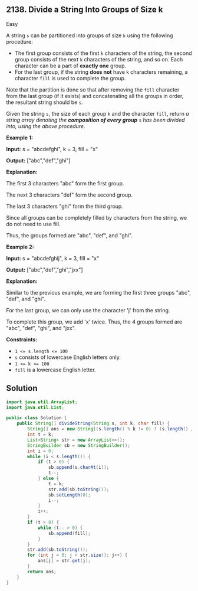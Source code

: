 ## 2138\. Divide a String Into Groups of Size k

Easy

A string `s` can be partitioned into groups of size `k` using the following procedure:

*   The first group consists of the first `k` characters of the string, the second group consists of the next `k` characters of the string, and so on. Each character can be a part of **exactly one** group.
*   For the last group, if the string **does not** have `k` characters remaining, a character `fill` is used to complete the group.

Note that the partition is done so that after removing the `fill` character from the last group (if it exists) and concatenating all the groups in order, the resultant string should be `s`.

Given the string `s`, the size of each group `k` and the character `fill`, return _a string array denoting the **composition of every group**_ `s` _has been divided into, using the above procedure_.

**Example 1:**

**Input:** s = "abcdefghi", k = 3, fill = "x"

**Output:** ["abc","def","ghi"]

**Explanation:** 

The first 3 characters "abc" form the first group. 

The next 3 characters "def" form the second group. 

The last 3 characters "ghi" form the third group. 

Since all groups can be completely filled by characters from the string, we do not need to use fill. 

Thus, the groups formed are "abc", "def", and "ghi".

**Example 2:**

**Input:** s = "abcdefghij", k = 3, fill = "x"

**Output:** ["abc","def","ghi","jxx"]

**Explanation:** 

Similar to the previous example, we are forming the first three groups "abc", "def", and "ghi". 

For the last group, we can only use the character 'j' from the string. 

To complete this group, we add 'x' twice. Thus, the 4 groups formed are "abc", "def", "ghi", and "jxx".

**Constraints:**

*   `1 <= s.length <= 100`
*   `s` consists of lowercase English letters only.
*   `1 <= k <= 100`
*   `fill` is a lowercase English letter.

## Solution

```java
import java.util.ArrayList;
import java.util.List;

public class Solution {
    public String[] divideString(String s, int k, char fill) {
        String[] ans = new String[(s.length() % k != 0) ? (s.length() / k) + 1 : s.length() / k];
        int t = k;
        List<String> str = new ArrayList<>();
        StringBuilder sb = new StringBuilder();
        int i = 0;
        while (i < s.length()) {
            if (t > 0) {
                sb.append(s.charAt(i));
                t--;
            } else {
                t = k;
                str.add(sb.toString());
                sb.setLength(0);
                i--;
            }
            i++;
        }
        if (t > 0) {
            while (t-- > 0) {
                sb.append(fill);
            }
        }
        str.add(sb.toString());
        for (int j = 0; j < str.size(); j++) {
            ans[j] = str.get(j);
        }
        return ans;
    }
}
```